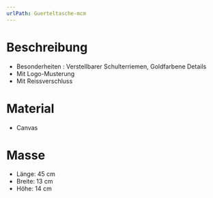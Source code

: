 ```yaml
---
urlPath: Guerteltasche-mcm
---
```


# Beschreibung

- Besonderheiten : Verstellbarer Schulterriemen, Goldfarbene Details
- Mit Logo-Musterung
- Mit Reissverschluss

# Material

- Canvas

# Masse

- Länge: 45 cm
- Breite: 13 cm
- Höhe: 14 cm
